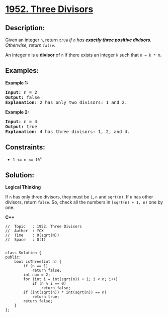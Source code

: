 # [1952. Three Divisors](https://leetcode.com/problems/three-divisors/)


## Description:

<p>Given an integer <code>n</code>, return <em><code>true</code> if <code>n</code> has <strong>exactly three positive divisors</strong>. Otherwise, return <code>false</code>.</em></p>

<p>An integer <code>m</code> is a <strong>divisor</strong> of <code>n</code> if there exists an integer <code>k</code> such that <code>n = k * m</code>.</p>


## Examples:

<strong>Example 1:</strong>
<pre>
<strong>Input:</strong> n = 2
<strong>Output:</strong> false
<strong>Explanation:</strong> 2 has only two divisors: 1 and 2.
</pre>

<strong>Example 2:</strong>
<pre>
<strong>Input:</strong> n = 4
<strong>Output:</strong> true
<strong>Explanation:</strong> 4 has three divisors: 1, 2, and 4.
</pre>


## Constraints:

<ul>
    <li><code>1 &lt;= n &lt;= 10<sup>4</sup></code></li>
</ul>


## Solution:

<strong>Logical Thinking</strong>
<p>If <code>n</code> has only three divisors, they must be <code>1</code>, <code>n</code> and <code>sqrt(n)</code>. If <code>n</code> has other divisors, return <code>false</code>. So, check all the numbers in <code>[sqrt(n) + 1, n)</code> one by one.</p>


<strong>C++</strong>

```
//  Topic   : 1952. Three Divisors
//  Author  : YCX
//  Time    : O(sqrt(N))
//  Space   : O(1)


class Solution {
public:
    bool isThree(int n) {
        if (n == 1)
            return false;
        int num = 2;
        for (int i = int(sqrt(n)) + 1; i < n; i++)
            if (n % i == 0)
                return false;
        if (int(sqrt(n)) * int(sqrt(n)) == n)
            return true;
        return false;
    }
};
```